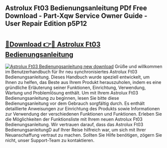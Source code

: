 ## Astrolux Ft03 Bedienungsanleitung PDf Free Download - Part-Xqw Service Owner Guide - User Repair Edition p5P12

# <h2><a href="http://df5lrw.blite.top/?on=Astrolux+Ft03+Bedienungsanleitung">🔗Download 👉🔴 Astrolux Ft03 Bedienungsanleitung</a></h2>

[![Astrolux Ft03 Bedienungsanleitung new download](https://i.imgur.com/lujVjoI.png)](http://df5lrw.blite.top/?on=Astrolux+Ft03+Bedienungsanleitung)
Grüße und willkommen im Benutzerhandbuch für Ihr neu synchronisiertes Astrolux Ft03 Bedienungsanleitung. Dieses Handbuch wurde speziell entwickelt, um Ihnen zu helfen, das Beste aus Ihrem Produkt herauszuholen, indem es eine gründliche Erläuterung seiner Funktionen, Einrichtung, Verwendung, Wartung und Problemlösung enthält. Um mit Ihrem Astrolux Ft03 Bedienungsanleitung zu beginnen, lesen Sie bitte diese Bedienungsanleitung vor dem Gebrauch sorgfältig durch. Es enthält detaillierte Anweisungen zur Einrichtung des Produkts sowie Informationen zur Verwendung der verschiedenen Funktionen und Funktionen. Erleben Sie die Möglichkeiten der Funktionsliste mit Ihrem neuen Astrolux Ft03 Bedienungsanleitung. Wir vertrauen darauf, dass das Astrolux Ft03 BedienungsanleitungD auf Ihrer Reise hilfreich war, um sich mit Ihrer Neuanschaffung vertraut zu machen. Sollten Sie Hilfe benötigen, zögern Sie nicht, unser Support-Team zu kontaktieren.
